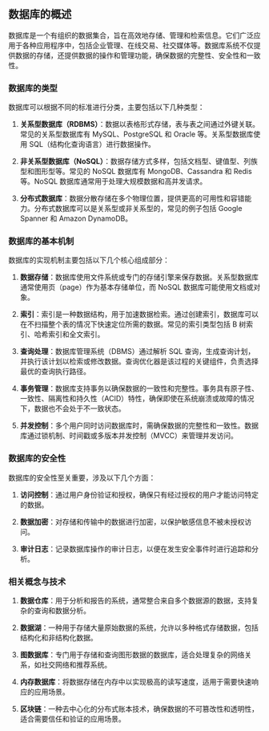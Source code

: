 ## 数据库的概述

数据库是一个有组织的数据集合，旨在高效地存储、管理和检索信息。它们广泛应用于各种应用程序中，包括企业管理、在线交易、社交媒体等。数据库系统不仅提供数据的存储，还提供数据的操作和管理功能，确保数据的完整性、安全性和一致性。

### 数据库的类型

数据库可以根据不同的标准进行分类，主要包括以下几种类型：

1. **关系型数据库（RDBMS）**：数据以表格形式存储，表与表之间通过外键关联。常见的关系型数据库有 MySQL、PostgreSQL 和 Oracle 等。关系型数据库使用 SQL（结构化查询语言）进行数据操作。

2. **非关系型数据库（NoSQL）**：数据存储方式多样，包括文档型、键值型、列族型和图形型等。常见的 NoSQL 数据库有 MongoDB、Cassandra 和 Redis 等。NoSQL 数据库通常用于处理大规模数据和高并发请求。

3. **分布式数据库**：数据分散存储在多个物理位置，提供更高的可用性和容错能力。分布式数据库可以是关系型或非关系型的，常见的例子包括 Google Spanner 和 Amazon DynamoDB。

### 数据库的基本机制

数据库的实现机制主要包括以下几个核心组成部分：

1. **数据存储**：数据库使用文件系统或专门的存储引擎来保存数据。关系型数据库通常使用页（page）作为基本存储单位，而 NoSQL 数据库可能使用文档或对象。

2. **索引**：索引是一种数据结构，用于加速数据检索。通过创建索引，数据库可以在不扫描整个表的情况下快速定位所需的数据。常见的索引类型包括 B 树索引、哈希索引和全文索引。

3. **查询处理**：数据库管理系统（DBMS）通过解析 SQL 查询，生成查询计划，并执行该计划以检索或修改数据。查询优化器是该过程的关键组件，负责选择最优的查询执行路径。

4. **事务管理**：数据库支持事务以确保数据的一致性和完整性。事务具有原子性、一致性、隔离性和持久性（ACID）特性，确保即使在系统崩溃或故障的情况下，数据也不会处于不一致状态。

5. **并发控制**：多个用户同时访问数据库时，需确保数据的完整性和一致性。数据库通过锁机制、时间戳或多版本并发控制（MVCC）来管理并发访问。

### 数据库的安全性

数据库的安全性至关重要，涉及以下几个方面：

1. **访问控制**：通过用户身份验证和授权，确保只有经过授权的用户才能访问特定的数据。

2. **数据加密**：对存储和传输中的数据进行加密，以保护敏感信息不被未授权访问。

3. **审计日志**：记录数据库操作的审计日志，以便在发生安全事件时进行追踪和分析。

### 相关概念与技术

1. **数据仓库**：用于分析和报告的系统，通常整合来自多个数据源的数据，支持复杂的查询和数据分析。

2. **数据湖**：一种用于存储大量原始数据的系统，允许以多种格式存储数据，包括结构化和非结构化数据。

3. **图数据库**：专门用于存储和查询图形数据的数据库，适合处理复杂的网络关系，如社交网络和推荐系统。

4. **内存数据库**：将数据存储在内存中以实现极高的读写速度，适用于需要快速响应的应用场景。

5. **区块链**：一种去中心化的分布式账本技术，确保数据的不可篡改性和透明性，适合需要信任和验证的应用场景。